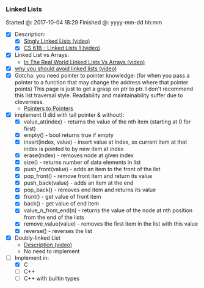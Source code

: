 ### Linked Lists

Started @: 2017-10-04 18:29
Finished @: yyyy-mm-dd hh:mm


- [x] Description:
    - [x] [Singly Linked Lists (video)](https://www.coursera.org/learn/data-structures/lecture/kHhgK/3singly-linked-lists)
    - [x] [CS 61B - Linked Lists 1 (video)](https://archive.org/details/ucberkeley_webcast_htzJdKoEmO0)
- [x] Linked List vs Arrays:
    - [In The Real World Linked Lists Vs Arrays (video)](https://www.coursera.org/learn/data-structures-optimizing-performance/lecture/QUaUd/in-the-real-world-lists-vs-arrays)
- [x] [why you should avoid linked lists (video)](https://www.youtube.com/watch?v=YQs6IC-vgmo)
- [x] Gotcha: you need pointer to pointer knowledge:
    (for when you pass a pointer to a function that may change the address where that pointer points)
    This page is just to get a grasp on ptr to ptr. I don't recommend this list traversal style. Readability and maintainability suffer due to cleverness.
    - [Pointers to Pointers](https://www.eskimo.com/~scs/cclass/int/sx8.html)
- [x] implement (I did with tail pointer & without):
    - [x] value_at(index) - returns the value of the nth item (starting at 0 for first)
    - [x] empty() - bool returns true if empty
    - [x] insert(index, value) - insert value at index, so current item at that index is pointed to by new item at index
    - [x] erase(index) - removes node at given index
    - [x] size() - returns number of data elements in list
    - [x] push_front(value) - adds an item to the front of the list
    - [x] pop_front() - remove front item and return its value
    - [x] push_back(value) - adds an item at the end
    - [x] pop_back() - removes end item and returns its value
    - [x] front() - get value of front item
    - [x] back() - get value of end item
    - [x] value_n_from_end(n) - returns the value of the node at nth position from the end of the lists
    - [x] remove_value(value) - removes the first item in the list with this value
    - [x] reverse() - reverses the list
- [x] Doubly-linked List
    - [Description (video)](https://www.coursera.org/learn/data-structures/lecture/jpGKD/doubly-linked-lists)
    - No need to implement
- [ ] Implement in:
    - [x] C
    - [ ] C++
    - [ ] C++ with builtin types
    <!-- https://stackoverflow.com/questions/5733842/how-to-get-a-certain-element-in-a-list-given-the-position -->

<!-- Update template if necessary -->